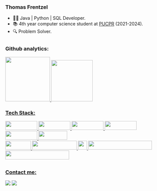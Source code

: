 ### Thomas Frentzel

- 🧑‍💻 Java | Python | SQL Developer.
- 📚 4th year computer science student at <a href="https://www.pucpr.br/">PUCPR</a> (2021-2024).
- 🔍 Problem Solver. 

##

### Github analytics:

<div>
<a href="https://github.com/Thomas470">
  <img height="140" src="https://github-readme-stats.vercel.app/api?username=Thomas470&show_icons=true&theme=github_dark&include_all_commits=true&count_private=true"/>
  <img height="130" src="https://github-readme-stats.vercel.app/api/top-langs/?username=Thomas470&layout=compact&langs_count=7&theme=github_dark"/>
</div>


  
### Tech Stack:

<div>
  
  <img src="https://img.shields.io/badge/java-%23ED8B00.svg?style=for-the-badge&logo=openjdk&logoColor=white" width="100" height="28"/>
  <img src="https://img.shields.io/badge/Python-14354C?style=for-the-badge&logo=python&logoColor=white" width="100" height="28"/>
  <img src="https://img.shields.io/badge/MySQL-00000F?style=for-the-badge&logo=mysql&logoColor=white" width="100" height="28"/>
  <img src="https://img.shields.io/badge/html5-%23E34F26.svg?style=for-the-badge&logo=html5&logoColor=white" width="100" height="28"/>
  <img src="https://img.shields.io/badge/html5-%23E34F26.svg?style=for-the-badge&logo=html5&logoColor=white" width="100" height="28"/>
  <img src="https://img.shields.io/badge/css3-%231572B6.svg?style=for-the-badge&logo=css3&logoColor=white" width="90" height="28"/> 

</div>

<div>

<img src="https://img.shields.io/badge/Git-E34F26?style=for-the-badge&logo=git&logoColor=white" width="80" height="28"/>
<img src="https://img.shields.io/badge/Apache%20Hadoop-66CCFF?style=for-the-badge&logo=apachehadoop&logoColor=black" width="140" height="28"/>
<img src="https://img.shields.io/badge/Apache%20Spark-FDEE21?style=flat-square&logo=apachespark&logoColor=black" widht="30" height="28"/>
<img src= "https://img.shields.io/badge/Visual%20Studio%20Code-0078d7.svg?style=for-the-badge&logo=visual-studio-code&logoColor=white" width="200" height="28"/>
<img src= "https://img.shields.io/badge/Microsoft%20SQL%20Server-CC2927?style=for-the-badge&logo=microsoft%20sql%20server&logoColor=white)" width="200" height="28"/>
  
</div>

##
 
### Contact me:
 
 <div> 
  <div> 
  <a href="https://www.linkedin.com/in/thomas-frentzel/"target="_blank"><img src="https://img.shields.io/badge/-LinkedIn-%230077B5?style=for-the-badge&logo=linkedin&logoColor=white"></a>
  <a href = "mailto:thomasfrentzel96@gmail.com" target="_blank"><img src="https://img.shields.io/badge/-Gmail-%23333?style=for-the-badge&logo=gmail&logoColor=white" ></a>
 </div>

